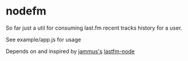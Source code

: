 # nodefm

So far just a util for consuming last.fm recent tracks history for a user.

See example/app.js for usage

Depends on and inspired by [jammus's](https://github.com/jammus) [lastfm-node](https://github.com/jammus/lastfm-node)
